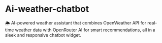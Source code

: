 # Ai-weather-chatbot
🌦️ AI-powered weather assistant that combines OpenWeather API for real-time weather data with OpenRouter AI for smart recommendations, all in a sleek and responsive chatbot widget.
